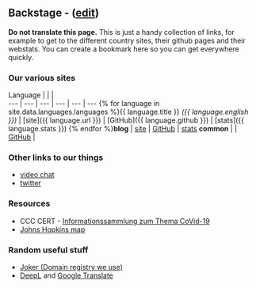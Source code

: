 ## Backstage - ([edit](https://github.com/covid-at-home/covid-at-home.github.io/edit/master/backstage.md))

**Do not translate this page.** This is just a handy collection of links, for example to get to the different country sites, their github pages and their webstats. You can create a bookmark here so you can get everywhere quickly.

### Our various sites

Language |  |  |  
--- | --- | --- | --- | --- | ---
{% for language in site.data.languages.languages %}{{ language.title }} *({{ language.english }})* | [site]({{ language.url }}) | [GitHub]({{ language.github }}) | [stats]({{ language.stats }})
{% endfor %}**blog** | [site](https://blog.covid-at-home.info) | [GitHub](https://github.com/covid-at-home/blog/tree/master/_posts) | [stats](https://blog-covid-at-home.goatcounter.com/)
**common** |   | [GitHub](https://github.com/covid-at-home/common) | 

### Other links to our things

* [video chat](https://meet.rawmushroom.com/covid)
* [twitter](https://twitter.com/covid_at_home)

### Resources

* CCC CERT - [Informationssammlung zum Thema CoVid-19](https://github.com/cwoomi/cert-covid19)
* [Johns Hopkins map](https://coronavirus.jhu.edu/map.html)

### Random useful stuff

* [Joker (Domain registry we use)](https://joker.com)
* [DeepL](https://www.deepl.com/translator) and [Google Translate](https://translate.google.com/)
